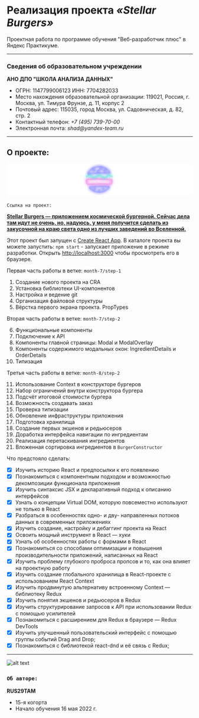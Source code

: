 # Реализация проекта **_«Stellar Burgers»_**

Проектная работа по программе обучения "Веб-разработчик плюс" в Яндекс Практикуме.

---

### Сведения об образовательном учреждении

**АНО ДПО "ШКОЛА АНАЛИЗА ДАННЫХ"**

* ОГРН: 1147799006123 ИНН: 7704282033
* Место нахождения образовательной организации: 119021, Россия, г. Москва, ул. Тимура Фрунзе, д. 11, корпус 2
* Почтовый адрес: 115035, город Москва, ул. Садовническая, д. 82, стр. 2
* Контактный телефон: _+7 (495) 739-70-00_
* Электронная почта: _shad@yandex-team.ru_

---

## О проекте:
![alt text](./src/images/icon/logo.svg)

`Ссылка на проект:`

**__[Stellar Burgers — приложением космической бургерной. Сейчас дела там идут не очень, но, надуюсь, у меня
получится сделать из закусочной на краю света одно из лучших заведений во Вселенной.](https://rus29tam.github.io/Stellar-Burgers-React/)__**

Этот проект был запущен с [Create React App](https://github.com/facebook/create-react-app).
В каталоге проекта вы можете запустить: `npm start` - запускает приложение в режиме разработки.
Открыть [http://localhost:3000](https://reactjs.org/) чтобы просмотреть его в браузере.



Первая часть работы в ветке: `month-7/step-1`


1.  Создание нового проекта на CRA
2.  Установка библиотеки UI-компонентов
3.  Настройка и ведение git
4.  Организация файловой структуры
5.  Вёрстка первого экрана проекта. PropTypes

Вторая часть работы в ветке: `month-7/step-2`

6. Функциональные компоненты
7. Подключение к API
8. Компоненты главной страницы: Modal и ModalOverlay
9. Компоненты содержимого модальных окон: IngredientDetails и OrderDetails
10. Типизация

Третья часть работы в ветке: `month-8/step-2`

11. Использование Context в конструкторе бургеров
12. Набор ограничений внутри конструктора бургера
13. Подсчёт итоговой стоимости бургера
14. Возможность создавать заказ
15. Проверка типизации
16. Обновление инфраструктуры приложения
17. Подготовка хранилища
18. Создание первых экшенов и редьюсеров
19. Доработка интерфейса навигации по ингредиентам
20. Реализация перетаскивания ингредиентов
21. Вложенная сортировка ингредиентов в `BurgerConstructor`

Что предстояло сделать:
- [X]  Изучить историю React и предпосылки к его появлению
- [X]  Познакомиться с компонентным подходом и возможностью декомпозиции функционала приложения
- [X]  Изучить синтаксис JSX и декларативный подход к описанию интерфейсов
- [X]  Узнать о концепции Virtual DOM, которую повсеместно используют не только в React
- [X]  Разбраться в особенностях одно- и дву- направленных потоков данных в современных приложениях
- [X]  Изучить создание, настройку и дебаггинг проекта на React
- [X]  Освоить мощный инструмент в React — хуки
- [X]  Узнать об особенностях работы с формами в React
- [X]  Познакомиться со способами оптимизации и повышения производительности приложений, написанных на React
- [X]  Изучить проблему глубокого проброса пропсов и то, как она влияет на проектную работу
- [X]  Изучить создание глобального хранилища в React-проекте с использованием React Context
- [X]  Изучить продвинутую альтернативу встроенному Context — библиотеку Redux
- [X]  Изучить понятия экшенов и редьюсеров в Redux
- [X]  Изучить структурирование запросов к API при использовании Redux с помощью усилителей
- [X]  Познакомиться с расширением для Redux в браузере — Redux DevTools
- [X]  Изучить улучшенный пользовательский интерфейс с помощью группы событий Drag and Drop;
- [X]  Познакомиться с библиотекой react-dnd и её связь с Redux;

---
![alt text](https://yastatic.net/q/logoaas/v2/Яндекс.svg?circle=black&color=000&first=white "Logo")

### `Об авторe:`

**RUS29TAM**

* 15-я когорта
* Начало обучения 16 мая 2022 г.
